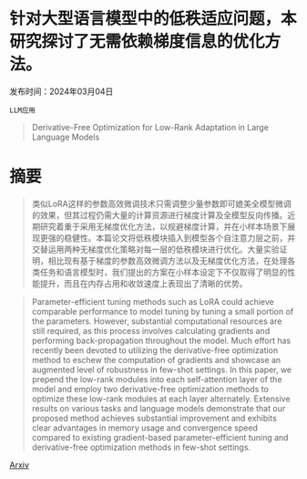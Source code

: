 # 针对大型语言模型中的低秩适应问题，本研究探讨了无需依赖梯度信息的优化方法。

发布时间：2024年03月04日

`LLM应用`

> Derivative-Free Optimization for Low-Rank Adaptation in Large Language Models

# 摘要

> 类似LoRA这样的参数高效微调技术只需调整少量参数即可媲美全模型微调的效果，但其过程仍需大量的计算资源进行梯度计算及全模型反向传播。近期研究着重于采用无梯度优化方法，以规避梯度计算，并在小样本场景下展现更强的稳健性。本篇论文将低秩模块插入到模型各个自注意力层之前，并交替运用两种无梯度优化策略对每一层的低秩模块进行优化。大量实验证明，相比现有基于梯度的参数高效微调方法以及无梯度优化方法，在处理各类任务和语言模型时，我们提出的方案在小样本设定下不仅取得了明显的性能提升，而且在内存占用和收敛速度上表现出了清晰的优势。

> Parameter-efficient tuning methods such as LoRA could achieve comparable performance to model tuning by tuning a small portion of the parameters. However, substantial computational resources are still required, as this process involves calculating gradients and performing back-propagation throughout the model. Much effort has recently been devoted to utilizing the derivative-free optimization method to eschew the computation of gradients and showcase an augmented level of robustness in few-shot settings. In this paper, we prepend the low-rank modules into each self-attention layer of the model and employ two derivative-free optimization methods to optimize these low-rank modules at each layer alternately. Extensive results on various tasks and language models demonstrate that our proposed method achieves substantial improvement and exhibits clear advantages in memory usage and convergence speed compared to existing gradient-based parameter-efficient tuning and derivative-free optimization methods in few-shot settings.

[Arxiv](https://arxiv.org/abs/2403.01754)